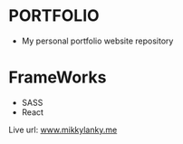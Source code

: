 # PORTFOLIO
* My personal portfolio website repository 

# FrameWorks
* SASS
* React

Live url: www.mikkylanky.me
